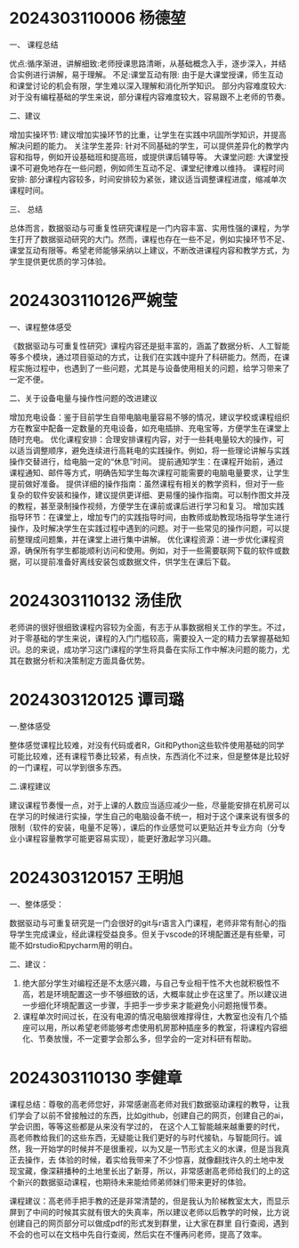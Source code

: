# 2024303110006 杨德堃

一、 课程总结

优点:循序渐进，讲解细致:老师授课思路清晰，从基础概念入手，逐步深入，并结合实例进行讲解，易于理解。
不足:课堂互动有限: 由于是大课堂授课，师生互动和课堂讨论的机会有限，学生难以深入理解和消化所学知识。
     部分内容难度较大: 对于没有编程基础的学生来说，部分课程内容难度较大，容易跟不上老师的节奏。

二、建议

增加实操环节: 建议增加实操环节的比重，让学生在实践中巩固所学知识，并提高解决问题的能力。
关注学生差异: 针对不同基础的学生，可以提供差异化的教学内容和指导，例如开设基础班和提高班，或提供课后辅导等。
大课堂问题: 大课堂授课不可避免地存在一些问题，例如师生互动不足、课堂纪律难以维持。
课程时间安排: 部分课程内容较多，时间安排较为紧张，建议适当调整课程进度，缩减单次课程时间。

三、 总结

总体而言，数据驱动与可重复性研究课程是一门内容丰富、实用性强的课程，为学生打开了数据驱动研究的大门。然而，课程也存在一些不足，例如实操环节不足、课堂互动有限等。希望老师能够采纳以上建议，不断改进课程内容和教学方式，为学生提供更优质的学习体验。

# 2024303110126严婉莹 

一、课程整体感受 

《数据驱动与可重复性研究》课程内容还是挺丰富的，涵盖了数据分析、人工智能等多个模块，通过项目驱动的方式，让我们在实践中提升了科研能力。然而，在课程实施过程中，也遇到了一些问题，尤其是与设备使用相关的问题，给学习带来了一定不便。 

二、关于设备电量与操作性问题的改进建议 

增加充电设备：鉴于目前学生自带电脑电量容易不够的情况，建议学校或课程组织方在教室中配备一定数量的充电设备，如充电插排、充电宝等，方便学生在课堂上随时充电。 
优化课程安排：合理安排课程内容，对于一些耗电量较大的操作，可以适当调整顺序，避免连续进行高耗电的实践操作。例如，将一些理论讲解与实践操作交替进行，给电脑一定的“休息”时间。 
提前通知学生：在课程开始前，通过课程通知、邮件等方式，明确告知学生每次课程可能需要的电脑电量要求，让学生提前做好准备。 
提供详细的操作指南：虽然课程有相关的教学资料，但对于一些复杂的软件安装和操作，建议提供更详细、更易懂的操作指南。可以制作图文并茂的教程，甚至录制操作视频，方便学生在课前或课后进行学习和复习。 
增加实践指导环节：在课堂上，增加专门的实践指导时间，由教师或助教现场指导学生进行操作，及时解决学生在实践过程中遇到的问题。对于一些常见的操作问题，可以提前整理成问题集，并在课堂上进行集中讲解。 
优化课程资源：进一步优化课程资源，确保所有学生都能顺利访问和使用。例如，对于一些需要联网下载的软件或数据，可以提前准备好离线安装包或数据文件，供学生在课后下载。

# 2024303110132 汤佳欣

老师讲的很好很细致课程内容较为全面，有志于从事数据相关工作的学生。不过，对于零基础的学生来说，课程的入门门槛较高，需要投入一定的精力去掌握基础知识。总的来说，成功学习这门课程的学生将具备在实际工作中解决问题的能力，尤其在数据分析和决策制定方面具备优势。

# 2024303120125 谭司璐

一.整体感受

整体感觉课程比较难，对没有代码或者R，Git和Python这些软件使用基础的同学可能比较难，还有课程节奏比较紧，有点快，东西消化不过来，但是整体是比较好的一门课程，可以学到很多东西。

二.课程建议

建议课程节奏慢一点，对于上课的人数应当适应减少一些，尽量能安排在机房可以在学习的时候进行实操，学生自己的电脑设备不统一，相对于这个课来说有很多的限制（软件的安装，电量不足等），课后的作业感觉可以更贴近并专业方向（分专业小课程容量教学可能更容易实现），能更好激起学习兴趣。

# 2024303120157 王明旭

一、整体感受：

数据驱动与可重复研究是一门会很好的git与r语言入门课程，老师非常有耐心的指导学生完成课业，经此课程受益良多。但关于vscode的环境配置还是有些晕，可能不如rstudio和pycharm用的明白。

二、建议：

1. 绝大部分学生对编程还是不太感兴趣，与自己专业相干性不大也就积极性不高，若是环境配置这一步不够细致的话，大概率就止步在这里了。所以建议进一步细化环境配置这一步骤，手把手一步步来才能避免小问题拖慢节奏。
2. 课程单次时间过长，在没有电源的情况电脑很难撑得住，大教室也没有几个插座可以用，所以希望老师能够考虑使用机房那种插座多的教室，将课程内容细化、节奏放慢，不一定要学会那么多，但学会的一定对科研有帮助。



#  2024303110130 李健章

课程总结：尊敬的高老师您好，非常感谢高老师对我们数据驱动课程的教导，让我们学会了以前不曾接触过的东西，比如github，创建自己的网页，创建自己的ai，学会识图，等等这些都是从来没有学过的，
在这个人工智能越来越重要的时代，高老师教给我们的这些东西，无疑能让我们更好的与时代接轨，与智能同行。诚然，我一开始学的时候并不是很重视，以为又是一节形式主义的水课，但是当我真正去操作，去
体验的时候，着实给我带来了不少惊喜，就像翻找许久的土地中发现宝藏，像深耕播种的土地里长出了新芽，所以，非常感谢高老师给我们的上的这个新兴的数据驱动课程，也期待未来能给师弟师妹们带来更好的体验。

课程建议：高老师手把手教的还是非常清楚的，但是我认为阶梯教室太大，而显示屏到了中间的时候其实就有很大的失真率，所以建议老师以后教学的时候，比方说创建自己的网页部分可以做成pdf的形式发到群里，让大家在群里
自行查阅，遇到不会的也可以在文档中先自行查阅，然后实在不懂再问老师，提高了效率。
